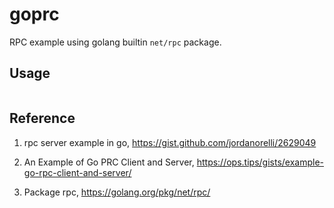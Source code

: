 # goprc

RPC example using golang builtin `net/rpc` package.


## Usage

```
```

## Reference

1. rpc server example in go, https://gist.github.com/jordanorelli/2629049

2. An Example of Go PRC Client and Server, https://ops.tips/gists/example-go-rpc-client-and-server/

3. Package rpc, https://golang.org/pkg/net/rpc/
